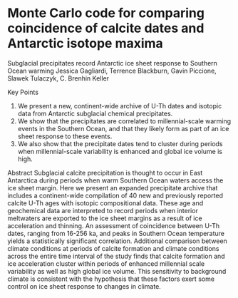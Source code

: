 # Monte Carlo code for comparing coincidence of calcite dates and Antarctic isotope maxima

Subglacial precipitates record Antarctic ice sheet response to Southern Ocean warming 
Jessica Gagliardi, Terrence Blackburn, Gavin Piccione, Slawek Tulaczyk, C. Brenhin Keller

Key Points
1.	We present a new, continent-wide archive of U-Th dates and isotopic data from Antarctic subglacial chemical precipitates.
2.	We show that the precipitates are correlated to millennial-scale warming events in the Southern Ocean, and that they likely form as part of an ice sheet response to these events.
3.	We also show that the precipitate dates tend to cluster during periods when millennial-scale variability is enhanced and global ice volume is high.

Abstract
Subglacial calcite precipitation is thought to occur in East Antarctica during periods when warm Southern Ocean waters access the ice sheet margin. Here we present an expanded precipitate archive that includes a continent-wide compilation of 40 new and previously reported calcite U-Th ages with isotopic compositional data. These age and geochemical data are interpreted to record periods when interior meltwaters are exported to the ice sheet margins as a result of ice acceleration and thinning. An assessment of coincidence between U-Th dates, ranging from 16-256 ka, and peaks in Southern Ocean temperature yields a statistically significant correlation. Additional comparison between climate conditions at periods of calcite formation and climate conditions across the entire time interval of the study finds that calcite formation and ice acceleration cluster within periods of enhanced millennial scale variability as well as high global ice volume. This sensitivity to background climate is consistent with the hypothesis that these factors exert some control on ice sheet response to changes in climate.
